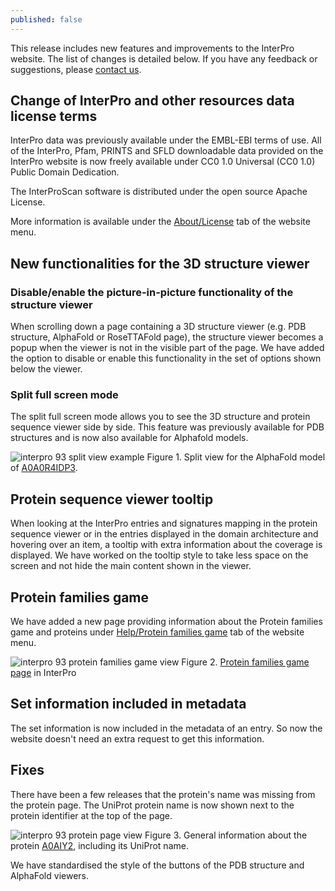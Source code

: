 ```yaml
---
published: false
---
```

This release includes new features and improvements to the InterPro website. The list of changes is detailed below. If you have any feedback or suggestions, please [contact us](https://www.ebi.ac.uk/support/interpro).

## Change of InterPro and other resources data license terms
InterPro data was previously available under the EMBL-EBI terms of use. All of the InterPro, Pfam, PRINTS and SFLD downloadable data provided on the InterPro website is now freely available under CC0 1.0 Universal (CC0 1.0) Public Domain Dedication.

The InterProScan software is distributed under the open source Apache License.

More information is available under the [About/License](https://www.ebi.ac.uk/interpro/about/license/) tab of the website menu.

## New functionalities for the 3D structure viewer
### Disable/enable the picture-in-picture functionality of the structure viewer
When scrolling down a page containing a 3D structure viewer (e.g. PDB structure, AlphaFold or RoseTTAFold page), the structure viewer becomes a popup when the viewer is not in the visible part of the page. We have added the option to disable or enable this functionality in the set of options shown below the viewer.

### Split full screen mode
The split full screen mode allows you to see the 3D structure and protein sequence viewer side by side. This feature was previously available for PDB structures and is now also available for Alphafold models.

![interpro 93 split view example]({{site.baseurl}}/assets/media/images/posts/interpro_93_split_view.png)
Figure 1. Split view for the AlphaFold model of [A0A0R4IDP3](https://www.ebi.ac.uk/interpro/protein/reviewed/A0A0R4IDP3/alphafold/).

## Protein sequence viewer tooltip
When looking at the InterPro entries and signatures mapping in the protein sequence viewer or in the entries displayed in the domain architecture and hovering over an item, a tooltip with extra information about the coverage is displayed. We have worked on the tooltip style to take less space on the screen and not hide the main content shown in the viewer.

## Protein families game
We have added a new page providing information about the Protein families game and proteins under [Help/Protein families game](https://www.ebi.ac.uk/interpro/help/protein_families_game/) tab of the website menu.

![interpro 93 protein families game view]({{site.baseurl}}/assets/media/images/posts/interpro_93_protein_families_game.png)
Figure 2. [Protein families game page](https://www.ebi.ac.uk/interpro/help/protein_families_game/) in InterPro

## Set information included in metadata
The set information is now included in the metadata of an entry. So now the website doesn't need an extra request to get this information.

## Fixes
There have been a few releases that the protein's name was missing from the protein page.
The UniProt protein name is now shown next to the protein identifier at the top of the page.

![interpro 93 protein page view]({{site.baseurl}}/assets/media/images/posts/interpro_93_protein_page.png)
Figure 3. General information about the protein [A0AIY2](https://www.ebi.ac.uk/interpro/protein/reviewed/A0AIY2/), including its UniProt name.

We have standardised the style of the buttons of the PDB structure and AlphaFold viewers.

